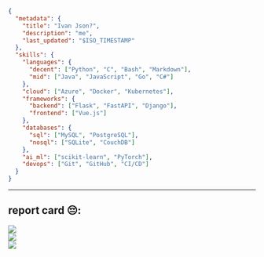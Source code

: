```json
{
  "metadata": {
    "title": "Ivan Json?",
    "description": "me",
    "last_updated": "$ISO_TIMESTAMP"
  },
  "skills": {
    "languages": {
      "decent": ["Python", "C", "Bash", "Markdown"],
      "mid": ["Java", "JavaScript", "Go", "C#"]
    },
    "cloud": ["Azure", "Docker", "Kubernetes"],
    "frameworks": {
      "backend": ["Flask", "FastAPI", "Django"],
      "frontend": ["Vue.js"]
    },
    "databases": {
      "sql": ["MySQL", "PostgreSQL"],
      "nosql": ["SQLite", "CouchDB"]
    },
    "ai_ml": ["scikit-learn", "PyTorch"],
    "devops": ["Git", "GitHub", "CI/CD"]
  }
}
```

---

## report card 😔:

![](https://github-readme-stats.vercel.app/api?username=rdx40&theme=catppuccin_mocha&hide_border=false&include_all_commits=true&count_private=true)<br/>
![](https://nirzak-streak-stats.vercel.app/?user=rdx40&theme=catppuccin_mocha&hide_border=false)<br/>
![](https://github-readme-stats.vercel.app/api/top-langs/?username=rdx40&theme=catppuccin_mocha&hide_border=false&include_all_commits=true&count_private=true&layout=compact)
